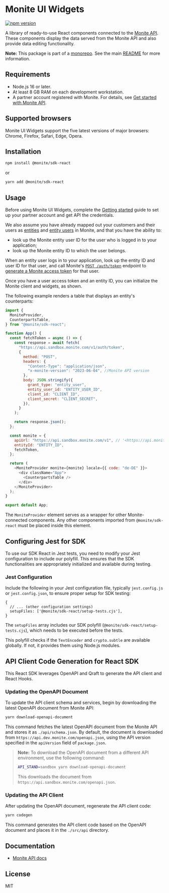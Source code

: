 # Monite UI Widgets

[![npm version](https://badge.fury.io/js/%40monite%2Fsdk-react.svg)](https://www.npmjs.com/package/@monite/sdk-react)

A library of ready-to-use React components connected to the [Monite API](https://docs.monite.com/).
These components display the data served from the Monite API and also provide data editing functionality.

**Note:** This package is part of a [monorepo](https://github.com/team-monite/monite-sdk). See the main [README](https://github.com/team-monite/monite-sdk/#readme) for more information.

## Requirements

- Node.js 16 or later.
- At least 8 GB RAM on each development workstation.
- A partner account registered with Monite. For details, see [Get started with Monite API](https://docs.monite.com/docs/get-your-credentials).

## Supported browsers

Monite UI Widgets support the five latest versions of major browsers: Chrome, Firefox, Safari, Edge, Opera.

## Installation

```sh
npm install @monite/sdk-react
```

or

```sh
yarn add @monite/sdk-react
```

## Usage

Before using Monite UI Widgets, complete the [Getting started](https://docs.monite.com/docs/get-your-credentials) guide to set up your partner account and get API the credentials.

We also assume you have already mapped out your customers and their users as [entities](https://docs.monite.com/docs/entities) and [entity users](https://docs.monite.com/docs/entity-users) in Monite, and that you have the ability to:

- look up the Monite entity user ID for the user who is logged in to your application;
- look up the Monite entity ID to which the user belongs.

When an entity user logs in to your application, look up the entity ID and user ID for that user, and call Monite's [`POST /auth/token`](https://docs.monite.com/reference/post_auth_token) endpoint to [generate a Monite access token](https://docs.monite.com/reference/api-authentication#entity-user-token) for that user.

Once you have a user access token and an entity ID, you can initialize the Monite client and widgets, as shown.

The following example renders a table that displays an entity's counterparts:

```js
import {
  MoniteProvider,
  CounterpartsTable,
} from "@monite/sdk-react";

function App() {
  const fetchToken = async () => {
    const response = await fetch(
      "https://api.sandbox.monite.com/v1/auth/token",
      {
        method: "POST",
        headers: {
          "Content-Type": "application/json",
          "x-monite-version": "2023-06-04", //Monite API version
        },
        body: JSON.stringify({
          grant_type: "entity_user",
          entity_user_id: "ENTITY_USER_ID",
          client_id: "CLIENT_ID",
          client_secret: "CLIENT_SECRET",
        }),
      }
    );

    return response.json();
  };

  const monite = {
    apiUrl: "https://api.sandbox.monite.com/v1", // '<https://api.monite.com/v1>' if in Production
    entityId: "ENTITY_ID",
    fetchToken,
  };

  return (
    <MoniteProvider monite={monite} locale={{ code: "de-DE" }}>
      <div className="App">
        <CounterpartsTable />
      </div>
    </MoniteProvider>
  );
}

export default App;
```

The `MoniteProvider` element serves as a wrapper for other Monite-connected components.
Any other components imported from `@monite/sdk-react` must be placed inside this element.

## Configuring Jest for SDK

To use our SDK React in Jest tests, you need to modify your Jest configuration to include our polyfill. This ensures that the SDK functionalities are appropriately initialized and available during testing.

### Jest Configuration

Include the following in your Jest configuration file, typically `jest.config.js` or `jest.config.json`, to ensure proper setup for SDK testing:

```json5
{
  // ... (other configuration settings)
  setupFiles: ['@monite/sdk-react/setup-tests.cjs'],
}
```

The `setupFiles` array includes our SDK polyfill (`@monite/sdk-react/setup-tests.cjs`), which needs to be executed before the tests.

This polyfill checks if the `TextEncoder` and `crypto.subtle` are available globally. If not, it provides them using Node.js modules.

## API Client Code Generation for React SDK

This React SDK leverages OpenAPI and Qraft to generate the API client and React Hooks.

### Updating the OpenAPI Document

To update the API client schema and services, begin by downloading the latest OpenAPI document from Monite API:

```bash
yarn download-openapi-document
```

This command fetches the latest OpenAPI document from the Monite API and stores it as `./api/schema.json`. By default, the document is downloaded from `https://api.dev.monite.com/openapi.json`, using the API version specified in the `apiVersion` field of `package.json`.

> **Note:** To download the OpenAPI document from a different API environment, use the following command:
> ```bash
> API_STAND=sandbox yarn download-openapi-document
> ```
> This downloads the document from `https://api.sandbox.monite.com/openapi.json`.

### Updating the API Client

After updating the OpenAPI document, regenerate the API client code:

```bash
yarn codegen
```

This command generates the API client code based on the OpenAPI document and places it in the `./src/api` directory.

## Documentation

- [Monite API docs](https://docs.monite.com/docs/ui-widgets)

## License

MIT
